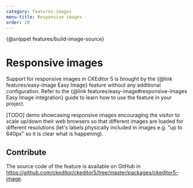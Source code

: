 ```yaml
---
category: features-images
menu-title: Responsive images
order: 20
---
```

{@snippet features/build-image-source}

# Responsive images

Support for responsive images in CKEditor 5 is brought by the {@link features/easy-image Easy Image} feature without any additional configuration. Refer to the {@link features/easy-image#responsive-images Easy Image integration} guide to learn how to use the feature in your project.

[TODO] demo showcasing responsive images encouraging the visitor to scale up/down their web browsers
so that different images are loaded for different resolutions (let's labels physically included in images e.g. "up to 640px" so it is clear what is happening).

## Contribute

The source code of the feature is available on GitHub in https://github.com/ckeditor/ckeditor5/tree/master/packages/ckeditor5-image.
